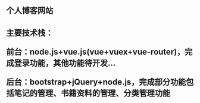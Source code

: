<h2>个人博客网站<h2>
<p>主要技术栈：</p>
<p>前台：node.js+vue.js(vue+vuex+vue-router)，完成登录功能，其他功能待开发...</p>
<p>后台：bootstrap+jQuery+node.js，完成部分功能包括笔记的管理、书籍资料的管理、分类管理功能</p>
